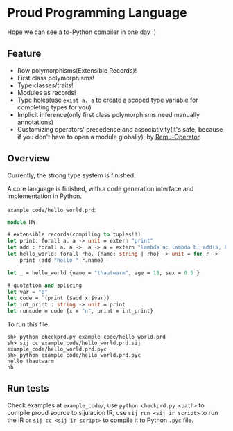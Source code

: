 # Proud Programming Language

Hope we can see a to-Python compiler in one day :)
 
## Feature

- Row polymorphisms(Extensible Records)! 
- First class polymorphisms!
- Type classes/traits!
- Modules as records!
- Type holes(use `exist a. a` to create a scoped type variable for completing types for you)
- Implicit inference(only first class polymorphisms need manually annotations)
- Customizing operators' precedence and associativity(it's safe, because if you don't have to open a module globally), by [Remu-Operator](https://github.com/RemuLang/remu-operator).

## Overview

Currently, the strong type system is finished.

A core language is finished, with a code generation interface and implementation in Python.

`example_code/hello_world.prd`:

```ocaml
module HW

# extensible records(compiling to tuples!!)
let print: forall a. a -> unit = extern "print"
let add : forall a. a ->  a -> a = extern "lambda a: lambda b: add(a, b)"
let hello_world: forall rho. {name: string | rho} -> unit = fun r ->
    print (add "hello " r.name)

let _ = hello_world {name = "thautwarm", age = 18, sex = 0.5 }

# quotation and splicing
let var = "b"
let code = `(print ($add x $var))
let int_print : string -> unit = print
let runcode = code {x = "n", print = int_print}
``` 

To run this file:
```shell script
sh> python checkprd.py example_code/hello_world.prd
sh> sij cc example_code/hello_world.prd.sij example_code/hello_world.prd.pyc
sh> python example_code/hello_world.prd.pyc
hello thautwarm
nb
```

## Run tests

Check examples at `example_code/`, use `python checkprd.py <path>` to compile proud source to sijuiacion IR,
use `sij run <sij ir script>` to run the IR or `sij cc <sij ir script>` to compile it to Python `.pyc` file.
